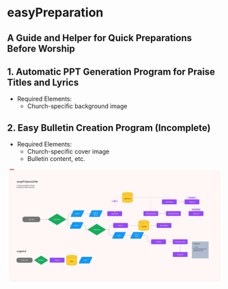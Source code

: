 # easyPreparation

## A Guide and Helper for Quick Preparations Before Worship

## 1. Automatic PPT Generation Program for Praise Titles and Lyrics
* Required Elements:
    - Church-specific background image

## 2. Easy Bulletin Creation Program (Incomplete)
* Required Elements:
    - Church-specific cover image
    - Bulletin content, etc.

![img.png](img.png)

